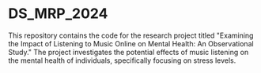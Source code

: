 # DS_MRP_2024
This repository contains the code for the research project titled "Examining the Impact of Listening to Music Online on Mental Health: An Observational Study." The project investigates the potential effects of music listening on the mental health of individuals, specifically focusing on stress levels.
